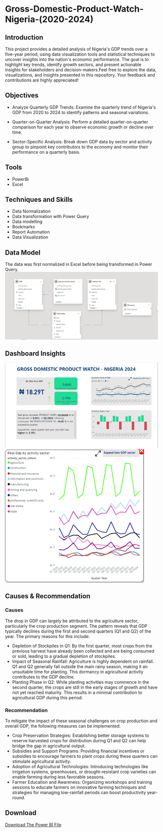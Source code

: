 # Gross-Domestic-Product-Watch-Nigeria-(2020-2024)
## Introduction
This project provides a detailed analysis of Nigeria's GDP trends over a five-year period, using data visualization tools and statistical techniques to uncover insights into the nation's economic performance. The goal is to highlight key trends, identify growth sectors, and present actionable insights for stakeholders and decision-makers.Feel free to explore the data, visualizations, and insights presented in this repository. Your feedback and contributions are highly appreciated!
## Objectives
- Analyze Quarterly GDP Trends:
Examine the quarterly trend of Nigeria's GDP from 2020 to 2024 to identify patterns and seasonal variations.

- Quarter-on-Quarter Analysis:
Perform a detailed quarter-on-quarter comparison for each year to observe economic growth or decline over time.

- Sector-Specific Analysis:
Break down GDP data by sector and activity group to pinpoint key contributors to the economy and monitor their performance on a quarterly basis.
## Tools
- PowerBi
- Excel
## Techniques and Skills
- Data Normalization
- Data transformation with Power Query
- Data modelling
- Bookmarks
- Report Automation
- Data Visualization
## Data Model
The data was first normalized in Excel before being transformed in Power Query.
![Data Model](https://github.com/Sobowale-Daniel/Gross-Domestic-Product-Watch---Nigeria-2024/blob/main/Files/Screenshot%202024-12-25%20101800.png)
## Dashboard Insights
![Dashboard Insight 1](https://github.com/Sobowale-Daniel/Gross-Domestic-Product-Watch---Nigeria-2024/blob/main/Files/Screenshot%202024-12-23%20125209.png)
![Analysis on Real GDP by Activity Sector](https://github.com/Sobowale-Daniel/Gross-Domestic-Product-Watch---Nigeria-2024/blob/main/Files/Screenshot%202024-12-23%20125333.png)
## Causes & Recommendation
### Causes
The drop in GDP can largely be attributed to the agriculture sector, particularly the crop production segment. The pattern reveals that GDP typically declines during the first and second quarters (Q1 and Q2) of the year. The primary reasons for this include:
- Depletion of Stockpiles in Q1: By the first quarter, most crops from the previous harvest have already been collected and are being consumed or sold, leading to a gradual depletion of stockpiles.
- Impact of Seasonal Rainfall: Agriculture is highly dependent on rainfall. Q1 and Q2 generally fall outside the main rainy season, making it an unsuitable time for planting. This dormancy in agricultural activity contributes to the GDP decline.
- Planting Phase in Q2: While planting activities may commence in the second quarter, the crops are still in the early stages of growth and have not yet reached maturity. This results in a minimal contribution to agricultural GDP during this period.
### Recommendation
To mitigate the impact of these seasonal challenges on crop production and overall GDP, the following measures can be implemented:
- Crop Preservation Strategies: Establishing better storage systems to reserve harvested crops for distribution during Q1 and Q2 can help bridge the gap in agricultural output.
- Subsidies and Support Programs: Providing financial incentives or subsidies to encourage farmers to plant crops during these quarters can stimulate agricultural activity.
- Adoption of Agricultural Technologies: Introducing technologies like irrigation systems, greenhouses, or drought-resistant crop varieties can enable farming during less favorable seasons.
- Farmer Education and Awareness: Organizing workshops and training sessions to educate farmers on innovative farming techniques and strategies for managing low-rainfall periods can boost productivity year-round.
## Download
<a href = https://github.com/Sobowale-Daniel/Gross-Domestic-Product-Watch---Nigeria-2024/raw/refs/heads/main/Files/Sobowale%20Daniel%20GRP%20Project.pbix> Download The Power BI File </a>





